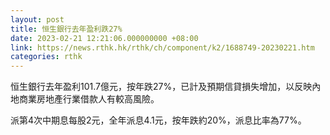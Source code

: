 ```yaml
---
layout: post
title: 恒生銀行去年盈利跌27%
date: 2023-02-21 12:21:06.000000000 +08:00
link: https://news.rthk.hk/rthk/ch/component/k2/1688749-20230221.htm
categories: rthk
---
```


恒生銀行去年盈利101.7億元，按年跌27%，已計及預期信貸損失增加，以反映內地商業房地產行業借款人有較高風險。

派第4次中期息每股2元，全年派息4.1元，按年跌約20%，派息比率為77%。
